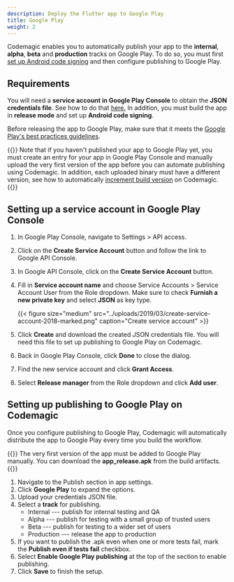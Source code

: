 ```yaml
---
description: Deploy the Flutter app to Google Play
title: Google Play
weight: 2
---
```


Codemagic enables you to automatically publish your app to the **internal**, **alpha**, **beta** and **production** tracks on Google Play. To do so, you must first [set up Android code signing](../code-signing/android-code-signing/ 'Android code signing') and then configure publishing to Google Play.

## Requirements

You will need a **service account in Google Play Console** to obtain the **JSON credentials file**. See how to do that [here.](#setting-up-a-service-account-in-google-play-console) In addition, you must build the app in **release mode** and set up **Android code signing**.

Before releasing the app to Google Play, make sure that it meets the [Google Play's best practices guidelines](https://developer.android.com/distribute/best-practices/launch/).

{{<notebox>}} Note that if you haven't published your app to Google Play yet, you must create an entry for your app in Google Play Console and manually upload the very first version of the app before you can automate publishing using Codemagic. In addition, each uploaded binary must have a different version, see how to automatically [increment build version](../building/build-versioning/ 'Build versioning') on Codemagic. {{</notebox>}}

## Setting up a service account in Google Play Console

1. In Google Play Console, navigate to Settings > API access.
2. Click on the **Create Service Account** button and follow the link to Google API Console.
3. In Google API Console, click on the **Create Service Account** button.
4. Fill in **Service account name** and choose Service Accounts > Service Account User from the Role dropdown. Make sure to check **Furnish a new private key** and select **JSON** as key type.
   
   {{< figure size="medium" src="../uploads/2019/03/create-service-account-2018-marked.png" caption="Create service account" >}}
   
5. Click **Create** and download the created JSON credentials file. You will need this file to set up publishing to Google Play on Codemagic.
6. Back in Google Play Console, click **Done** to close the dialog.
7. Find the new service account and click **Grant Access**.
8. Select **Release manager** from the Role dropdown and click **Add user**.

## Setting up publishing to Google Play on Codemagic

Once you configure publishing to Google Play, Codemagic will automatically distribute the app to Google Play every time you build the workflow.

{{<notebox>}}
The very first version of the app must be added to Google Play manually. You can download the **app_release.apk** from the build artifacts.
{{</notebox>}}

1. Navigate to the Publish section in app settings.
2. Click **Google Play** to expand the options.
3. Upload your credentials JSON file.
4. Select a **track** for publishing.
   - Internal --- publish for internal testing and QA
   - Alpha --- publish for testing with a small group of trusted users
   - Beta --- publish for testing to a wider set of users
   - Production --- release the app to production
5. If you want to publish the .apk even when one or more tests fail, mark the **Publish even if tests fail** checkbox.
6. Select **Enable Google Play publishing** at the top of the section to enable publishing.
7. Click **Save** to finish the setup.
